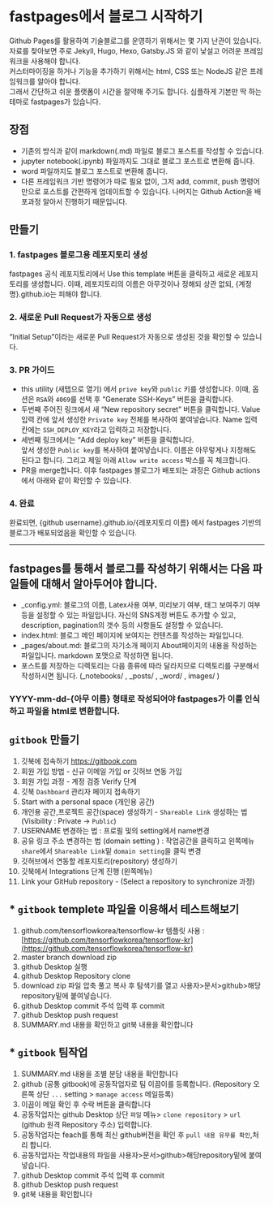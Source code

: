 # fastpages에서 블로그 시작하기
Github Pages를 활용하여 기술블로그를 운영하기 위해서는 몇 가지 난관이 있습니다. 
자료를 찾아보면 주로 Jekyll, Hugo, Hexo, Gatsby.JS 와 같이 낯설고 어려운 프레임워크을 사용해야 합니다.  
커스터마이징을 하거나 기능을 추가하기 위해서는 html, CSS 또는 NodeJS 같은 프레임워크를 알아야 합니다.  
그래서 간단하고 쉬운 플랫폼이 시간을 절약해 주기도 합니다.
심플하게 기본만 딱 하는 테마로 fastpages가 있습니다.

## 장점
* 기존의 방식과 같이 markdown(.md) 파일로 블로그 포스트를 작성할 수 있습니다.
* jupyter notebook(.ipynb) 파일까지도 그대로 블로그 포스트로 변환해 줍니다.
* word 파일까지도 블로그 포스트로 변환해 줍니다.
* 다른 프레임워크 기반 명령어가 따로 필요 없이, 그저 add, commit, push 명령어만으로 포스트를 간편하게 업데이트할 수 있습니다. 
나머지는 Github Action을 배포과정 알아서 진행하기 때문입니다.

## 만들기 

### 1. fastpages 블로그용 레포지토리 생성
 fastpages 공식 레포지토리에서 Use this template 버튼을 클릭하고 새로운 레포지토리를 생성합니다. 
 이때, 레포지토리의 이름은 아무것이나 정해되 상관 없되, {계정명}.github.io는 피해야 합니다.  

### 2. 새로운 Pull Request가 자동으로 생성
 “Initial Setup”이라는 새로운 Pull Request가 자동으로 생성된 것을 확인할 수 있습니다.  
 
### 3. PR 가이드  
* this utility (새탭으로 열기) 에서 `prive key`와 `public` 키를 생성합니다. 이때, 옵션은 `RSA`와 `4069`를 선택 후 “Generate SSH-Keys” 버튼을 클릭합니다.  
* 두번째 주어진 링크에서 새 “New repository secret” 버튼을 클릭합니다. 
 Value 입력 칸에 앞서 생성한 `Private key` 전체를 복사하여 붙여넣습니다. Name 입력 칸에는 `SSH_DEPLOY_KEY`라고 입력하고 저장합니다.   
* 세번째 링크에서는 “Add deploy key” 버튼을 클릭합니다.  
앞서 생성한 `Public key`를 복사하여 붙여넣습니다. 이름은 아무렇게나 지정해도 된다고 합니다. 그리고 제일 아래 `Allow write access` 박스를 꼭 체크합니다.  
* PR을 merge합니다. 이후 fastpages 블로그가 배포되는 과정은 Github actions에서 아래와 같이 확인할 수 있습니다.    

### 4. 완료  
 완료되면, {github username}.github.io/{레포지토리 이름} 에서 fastpages 기반의 블로그가 배포되었음을 확인할 수 있습니다.

---

## fastpages를 통해서 블로그를 작성하기 위해서는 다음 파일들에 대해서 알아두어야 합니다. 
* _config.yml: 블로그의 이름, Latex사용 여부, 미리보기 여부, 태그 보여주기 여부 등을 설정할 수 있는 파일입니다. 
자신의 SNS계정 버튼도 추가할 수 있고, description, pagination의 갯수 등의 사항들도 설정할 수 있습니다.  
* index.html: 블로그 메인 페이지에 보여지는 컨텐츠를 작성하는 파일입니다.   
* _pages/about.md: 블로그의 자기소개 페이지 About페이지의 내용을 작성하는 파일입니다. markdown 포맷으로 작성하면 됩니다.  
* 포스트를 저장하는 디렉토리는 다음 종류에 따라 달라지므로 디렉토리를 구분해서 작성하시면 됩니다. (_notebooks/ , _posts/ , _word/ , images/ )

###  YYYY-mm-dd-{아무 이름} 형태로 작성되어야 fastpages가 이를 인식하고 파일을 html로 변환합니다.  

## `gitbook` 만들기  
1. 깃북에 접속하기 https://gitbook.com
2. 회원 가입 방법 - 신규 이메일 가입 or 깃허브 연동 가입
3. 회원 가입 과정 - 계정 검증 Verify 단계
4. 깃북 `Dashboard` 관리자 페이지 접속하기
5. Start with a personal space (개인용 공간) 
6. 개인용 공간,프로젝트 공간(space) 생성하기 - `Shareable Link` 생성하는 법 (Visibility : Private → `Public`)
7. USERNAME 변경하는 법 : 프로필 및의 setting에서 name변경
8. 공유 링크 주소 변경하는 법 (domain setting ) : 작업공간을 클릭하고 왼쪽메뉴 `share`에서 `Shareable Link`밑 `domain setting`을 클릭 변경  
9. 깃허브에서 연동할 레포지토리(repository) 생성하기
10. 깃북에서 Integrations 단계 진행 (왼쪽메뉴)
11. Link your GitHub repository - (Select a repository to synchronize 과정) 

## * `gitbook` templete 파일을 이용해서 테스트해보기 
1. github.com/tensorflowkorea/tensorflow-kr 템플릿 사용 : [https://github.com/tensorflowkorea/tensorflow-kr](https://github.com/tensorflowkorea/tensorflow-kr) 
2. master branch download zip
3. github Desktop 실행
4. github Desktop Repository clone 
5. download zip 파일 압축 풀고 복사 후 탐색기를 열고 사용자>문서>github>해당repository밑에 붙여넣습니다.
6. github Desktop commit 주석 입력 후 commit 
7. github Desktop push request 
8. SUMMARY.md 내용을 확인하고 git북 내용을 확인합니다 

## * `gitbook` 팀작업 
1. SUMMARY.md 내용을 조별 분담 내용을 확인합니다 
2. github (공통 gitbook)에 공동작업자로 팀 이끔이를 등록합니다. (Repository 오른쪽 상단 `...`  setting > `manage access` 메일등록)
3. 이끔이 메일 확인 후 수락 버튼을 클릭합니다
4. 공동작업자는 github Desktop 상단 `파일` 메뉴> `clone repository` > `url`  (github 원격 Repository 주소) 입력합니다.
5. 공동작업자는 feach를 통해 최신 github버전을 확인 후 `pull 내용 유무를 확인`,처리 합니다.
6. 공동작업자는 작업내용의 파일을 사용자>문서>github>해당repository밑에 붙여넣습니다.
7. github Desktop commit 주석 입력 후 commit 
8. github Desktop push request 
9. git북 내용을 확인합니다

